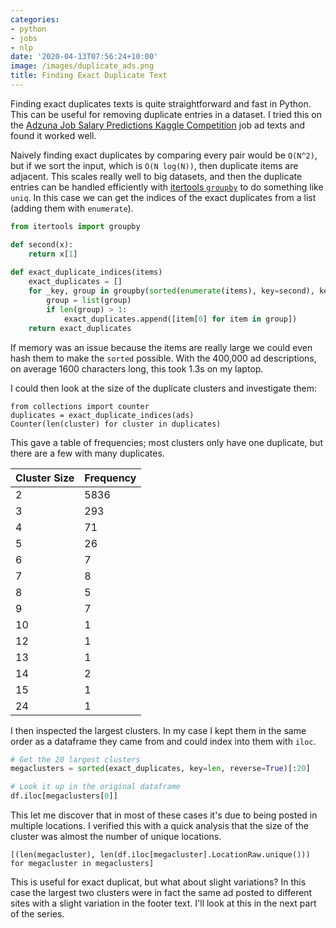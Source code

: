 ```yaml
---
categories:
- python
- jobs
- nlp
date: '2020-04-13T07:56:24+10:00'
image: /images/duplicate_ads.png
title: Finding Exact Duplicate Text
---
```


Finding exact duplicates texts is quite straightforward and fast in Python.
This can be useful for removing duplicate entries in a dataset.
I tried this on the [Adzuna Job Salary Predictions Kaggle Competition](https://www.kaggle.com/c/job-salary-prediction) job ad texts and found it worked well.

Naively finding exact duplicates by comparing every pair would be `O(N^2)`, but if we sort the input, which is `O(N log(N))`, then duplicate items are adjacent.
This scales really well to big datasets, and then the duplicate entries can be handled efficiently with [itertools `groupby`](https://docs.python.org/3.7/library/itertools.html#itertools.groupby) to do something like `uniq`.
In this case we can get the indices of the exact duplicates from a list (adding them with `enumerate`).


```python
from itertools import groupby

def second(x):
    return x[1]
    
def exact_duplicate_indices(items)
    exact_duplicates = []
    for _key, group in groupby(sorted(enumerate(items), key=second), key=second):
        group = list(group)
        if len(group) > 1:
            exact_duplicates.append([item[0] for item in group])
    return exact_duplicates
```

If memory was an issue because the items are really large we could even hash them to make the `sorted` possible.
With the 400,000 ad descriptions, on average 1600 characters long, this took 1.3s on my laptop.

I could then look at the size of the duplicate clusters and investigate them:

```
from collections import counter
duplicates = exact_duplicate_indices(ads)
Counter(len(cluster) for cluster in duplicates)
```

This gave a table of frequencies; most clusters only have one duplicate, but there are a few with many duplicates.

| Cluster Size | Frequency |
| ------------ | --------- |
|    2    |    5836    |
|    3    |    293    |
|    4    |    71    |
|    5    |    26    |
|    6    |    7    |
|    7    |    8    |
|    8    |    5    |
|    9    |    7    |
|    10   |    1    |
|    12   |    1    |
|    13   |    1    |
|    14   |    2    |
|    15   |    1    |
|    24   |    1    |

I then inspected the largest clusters.
In my case I kept them in the same order as a dataframe they came from and could index into them with `iloc`.

```python
# Get the 20 largest clusters
megaclusters = sorted(exact_duplicates, key=len, reverse=True)[:20]

# Look it up in the original dataframe
df.iloc[megaclusters[0]]
```

This let me discover that in most of these cases it's due to being posted in multiple locations.
I verified this with a quick analysis that the size of the cluster was almost the number of unique locations.

```
[(len(megacluster), len(df.iloc[megacluster].LocationRaw.unique())) for megacluster in megaclusters]
```

This is useful for exact duplicat, but what about slight variations?
In this case the largest two clusters were in fact the same ad posted to different sites with a slight variation in the footer text.
I'll look at this in the next part of the series.